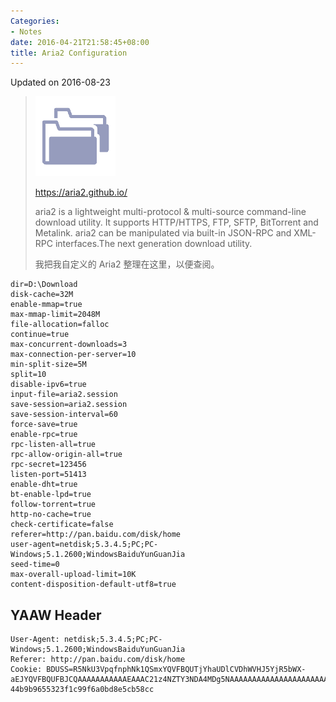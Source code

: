 ```yaml
---
Categories:
- Notes
date: 2016-04-21T21:58:45+08:00
title: Aria2 Configuration
---
```


<!--more-->

Updated on 2016-08-23

> [![](/uploads/file-into-picture2.png)](http://ww4.sinaimg.cn/large/a15b4afegw1fazh78ka4qj203k03ke81)
>
> https://aria2.github.io/
>
> aria2 is a lightweight multi-protocol & multi-source command-line download utility. It supports HTTP/HTTPS, FTP, SFTP, BitTorrent and Metalink. aria2 can be manipulated via built-in JSON-RPC and XML-RPC interfaces.The next generation download utility.
>
> 我把我自定义的 Aria2 整理在这里，以便查阅。

```
dir=D:\Download
disk-cache=32M
enable-mmap=true
max-mmap-limit=2048M
file-allocation=falloc
continue=true
max-concurrent-downloads=3
max-connection-per-server=10
min-split-size=5M
split=10
disable-ipv6=true
input-file=aria2.session
save-session=aria2.session
save-session-interval=60
force-save=true
enable-rpc=true
rpc-listen-all=true
rpc-allow-origin-all=true
rpc-secret=123456
listen-port=51413
enable-dht=true
bt-enable-lpd=true
follow-torrent=true
http-no-cache=true
check-certificate=false
referer=http://pan.baidu.com/disk/home
user-agent=netdisk;5.3.4.5;PC;PC-Windows;5.1.2600;WindowsBaiduYunGuanJia
seed-time=0
max-overall-upload-limit=10K
content-disposition-default-utf8=true
```

## YAAW Header
```
User-Agent: netdisk;5.3.4.5;PC;PC-Windows;5.1.2600;WindowsBaiduYunGuanJia
Referer: http://pan.baidu.com/disk/home
Cookie: BDUSS=R5NkU3VpqfnphNk1QSmxYQVFBQUTjYhaUDlCVDhWVHJ5YjR5bWX-aEJYQVFBQUFBJCQAAAAAAAAAAAEAAAC21z4NZTY3NDA4MDg5NAAAAAAAAAAAAAAAAAAAAAAAAAAAAAAAAAAAAAAAAAJcleVR3JXcE;pcsett=1472103419-44b9b9655323f1c99f6a0bd8e5cb58cc
```